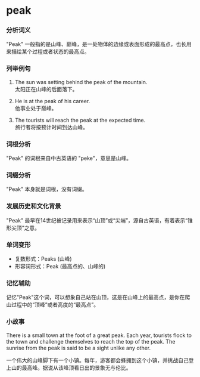 # peak

### 分析词义

  

"Peak" 一般指的是山峰、巅峰，是一处物体的边缘或表面形成的最高点，也长用来描绘某个过程或者状态的最高点。

  

### 列举例句

  

1.  The sun was setting behind the peak of the mountain.  
    太阳正在山峰的后面落下。
    
      
    
2.  He is at the peak of his career.  
    他事业处于巅峰。
    
      
    
3.  The tourists will reach the peak at the expected time.  
    旅行者将按预计时间到达山峰。
    
      
    

  

### 词根分析

  

"Peak" 的词根来自中古英语的 "peke"，意思是山峰。

  

### 词缀分析

  

"Peak" 本身就是词根，没有词缀。

  

### 发展历史和文化背景

  

"Peak" 最早在14世纪被记录用来表示“山顶”或“尖端”，源自古英语，有着表示“锥形尖顶”之意。

  

### 单词变形

  

*   复数形式：Peaks (山峰)
*   形容词形式：Peak (最高点的、山峰的)

  

### 记忆辅助

  

记忆"Peak"这个词，可以想象自己站在山顶，这是在山峰上的最高点，是你在爬山过程中的“顶峰”或者高度的“最高点”。

  

### 小故事

  

There is a small town at the foot of a great peak. Each year, tourists flock to the town and challenge themselves to reach the top of the peak. The sunrise from the peak is said to be a sight unlike any other.

  

一个伟大的山峰脚下有一个小镇。每年，游客都会蜂拥到这个小镇，并挑战自己登上山的最高峰。据说从该峰顶看日出的景象无与伦比。
